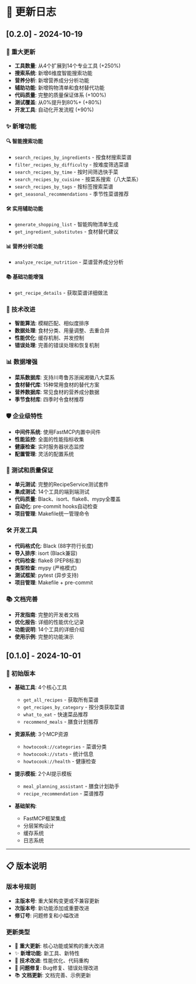 # 📝 更新日志

## [0.2.0] - 2024-10-19

### 🎉 重大更新
- **工具数量**: 从4个扩展到14个专业工具 (+250%)
- **搜索系统**: 新增6维度智能搜索功能
- **营养分析**: 新增营养成分分析功能
- **辅助功能**: 新增购物清单和食材替代功能
- **代码质量**: 完整的质量保证体系 (+100%)
- **测试覆盖**: 从0%提升到80%+ (+80%)
- **开发工具**: 自动化开发流程 (+90%)

### ✨ 新增功能

#### 🔍 智能搜索功能
- `search_recipes_by_ingredients` - 按食材搜索菜谱
- `filter_recipes_by_difficulty` - 按难度筛选菜谱
- `search_recipes_by_time` - 按时间筛选快手菜
- `search_recipes_by_cuisine` - 按菜系搜索（八大菜系）
- `search_recipes_by_tags` - 按标签搜索菜谱
- `get_seasonal_recommendations` - 季节性菜谱推荐

#### 🛠️ 实用辅助功能
- `generate_shopping_list` - 智能购物清单生成
- `get_ingredient_substitutes` - 食材替代建议

#### 📊 营养分析功能
- `analyze_recipe_nutrition` - 菜谱营养成分分析

#### 📚 基础功能增强
- `get_recipe_details` - 获取菜谱详细做法

### 🔧 技术改进
- **智能算法**: 模糊匹配、相似度排序
- **数据处理**: 食材分类、用量调整、去重合并
- **性能优化**: 缓存机制、并发控制
- **错误处理**: 完善的错误处理和恢复机制

### 📊 数据增强
- **菜系数据库**: 支持川粤鲁苏浙闽湘徽八大菜系
- **食材替代库**: 15种常用食材的替代方案
- **营养数据库**: 常见食材的营养成分数据
- **季节食材库**: 四季时令食材推荐

### 🛡️ 企业级特性
- **中间件系统**: 使用FastMCP内置中间件
- **性能监控**: 全面的性能指标收集
- **健康检查**: 实时服务器状态监控
- **配置管理**: 灵活的配置系统

### 🧪 测试和质量保证
- **单元测试**: 完整的RecipeService测试套件
- **集成测试**: 14个工具的端到端测试
- **代码质量**: Black、isort、flake8、mypy全覆盖
- **自动化**: pre-commit hooks自动检查
- **项目管理**: Makefile统一管理命令

### 🛠️ 开发工具
- **代码格式化**: Black (88字符行长度)
- **导入排序**: isort (Black兼容)
- **代码检查**: flake8 (PEP8标准)
- **类型检查**: mypy (严格模式)
- **测试框架**: pytest (异步支持)
- **项目管理**: Makefile + pre-commit

### 📚 文档完善
- **开发指南**: 完整的开发者文档
- **优化报告**: 详细的性能优化记录
- **功能说明**: 14个工具的详细介绍
- **使用示例**: 完整的功能演示

## [0.1.0] - 2024-10-01

### 🎯 初始版本
- **基础工具**: 4个核心工具
  - `get_all_recipes` - 获取所有菜谱
  - `get_recipes_by_category` - 按分类获取菜谱
  - `what_to_eat` - 快速菜品推荐
  - `recommend_meals` - 膳食计划推荐

- **资源系统**: 3个MCP资源
  - `howtocook://categories` - 菜谱分类
  - `howtocook://stats` - 统计信息
  - `howtocook://health` - 健康检查

- **提示模板**: 2个AI提示模板
  - `meal_planning_assistant` - 膳食计划助手
  - `recipe_recommendation` - 菜谱推荐

- **基础架构**: 
  - FastMCP框架集成
  - 分层架构设计
  - 缓存系统
  - 日志系统

---

## 📋 版本说明

### 版本号规则
- **主版本号**: 重大架构变更或不兼容更新
- **次版本号**: 新功能添加或重要改进
- **修订号**: 问题修复和小幅改进

### 更新类型
- 🎉 **重大更新**: 核心功能或架构的重大改进
- ✨ **新增功能**: 新工具、新特性
- 🔧 **技术改进**: 性能优化、代码重构
- 🐛 **问题修复**: Bug修复、错误处理改进
- 📚 **文档更新**: 文档完善、示例更新